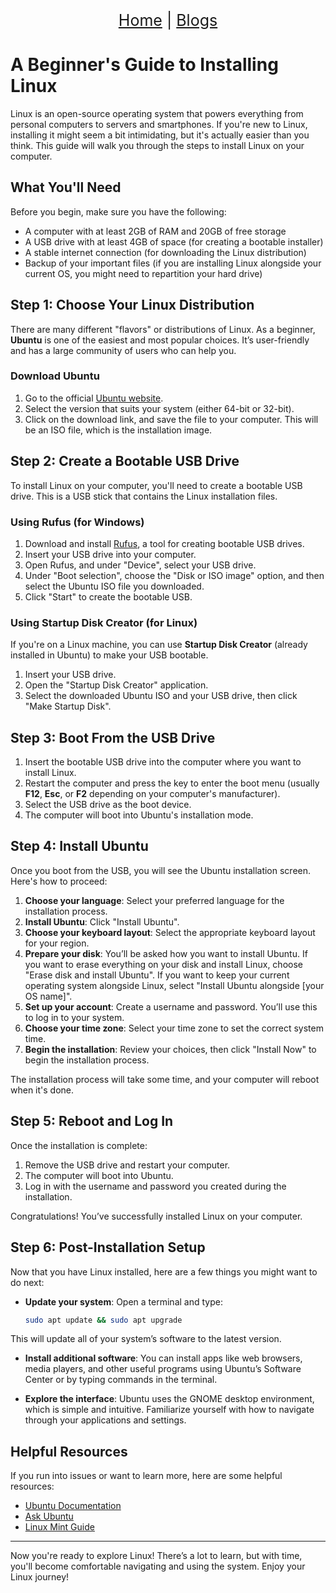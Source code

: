 <p align="center" style="font-size: 25px; text-decoration: none">
  <a href="/index">Home</a> |
  <a href="/blogs/index">Blogs</a> 
</p>

# A Beginner's Guide to Installing Linux

Linux is an open-source operating system that powers everything from personal computers to servers and smartphones. If you're new to Linux, installing it might seem a bit intimidating, but it's actually easier than you think. This guide will walk you through the steps to install Linux on your computer.

## What You'll Need

Before you begin, make sure you have the following:

- A computer with at least 2GB of RAM and 20GB of free storage
- A USB drive with at least 4GB of space (for creating a bootable installer)
- A stable internet connection (for downloading the Linux distribution)
- Backup of your important files (if you are installing Linux alongside your current OS, you might need to repartition your hard drive)

## Step 1: Choose Your Linux Distribution

There are many different "flavors" or distributions of Linux. As a beginner, **Ubuntu** is one of the easiest and most popular choices. It’s user-friendly and has a large community of users who can help you.

### Download Ubuntu

1. Go to the official [Ubuntu website](https://ubuntu.com/download).
2. Select the version that suits your system (either 64-bit or 32-bit).
3. Click on the download link, and save the file to your computer. This will be an ISO file, which is the installation image.

## Step 2: Create a Bootable USB Drive

To install Linux on your computer, you'll need to create a bootable USB drive. This is a USB stick that contains the Linux installation files.

### Using Rufus (for Windows)

1. Download and install [Rufus](https://rufus.ie/), a tool for creating bootable USB drives.
2. Insert your USB drive into your computer.
3. Open Rufus, and under "Device", select your USB drive.
4. Under "Boot selection", choose the "Disk or ISO image" option, and then select the Ubuntu ISO file you downloaded.
5. Click "Start" to create the bootable USB.

### Using Startup Disk Creator (for Linux)

If you're on a Linux machine, you can use **Startup Disk Creator** (already installed in Ubuntu) to make your USB bootable.

1. Insert your USB drive.
2. Open the "Startup Disk Creator" application.
3. Select the downloaded Ubuntu ISO and your USB drive, then click "Make Startup Disk".

## Step 3: Boot From the USB Drive

1. Insert the bootable USB drive into the computer where you want to install Linux.
2. Restart the computer and press the key to enter the boot menu (usually **F12**, **Esc**, or **F2** depending on your computer's manufacturer).
3. Select the USB drive as the boot device.
4. The computer will boot into Ubuntu's installation mode.

## Step 4: Install Ubuntu

Once you boot from the USB, you will see the Ubuntu installation screen. Here's how to proceed:

1. **Choose your language**: Select your preferred language for the installation process.
2. **Install Ubuntu**: Click "Install Ubuntu".
3. **Choose your keyboard layout**: Select the appropriate keyboard layout for your region.
4. **Prepare your disk**: You’ll be asked how you want to install Ubuntu. If you want to erase everything on your disk and install Linux, choose "Erase disk and install Ubuntu". If you want to keep your current operating system alongside Linux, select "Install Ubuntu alongside [your OS name]".
5. **Set up your account**: Create a username and password. You’ll use this to log in to your system.
6. **Choose your time zone**: Select your time zone to set the correct system time.
7. **Begin the installation**: Review your choices, then click "Install Now" to begin the installation process.

The installation process will take some time, and your computer will reboot when it's done.

## Step 5: Reboot and Log In

Once the installation is complete:

1. Remove the USB drive and restart your computer.
2. The computer will boot into Ubuntu.
3. Log in with the username and password you created during the installation.

Congratulations! You’ve successfully installed Linux on your computer.

## Step 6: Post-Installation Setup

Now that you have Linux installed, here are a few things you might want to do next:

- **Update your system**: Open a terminal and type:
    ```bash
    sudo apt update && sudo apt upgrade
    ```
This will update all of your system’s software to the latest version.

- **Install additional software**: You can install apps like web browsers, media players, and other useful programs using Ubuntu’s Software Center or by typing commands in the terminal.

- **Explore the interface**: Ubuntu uses the GNOME desktop environment, which is simple and intuitive. Familiarize yourself with how to navigate through your applications and settings.

## Helpful Resources

If you run into issues or want to learn more, here are some helpful resources:

- [Ubuntu Documentation](https://help.ubuntu.com/)
- [Ask Ubuntu](https://askubuntu.com/)
- [Linux Mint Guide](https://linuxmint.com/documentation.php)

---

Now you're ready to explore Linux! There’s a lot to learn, but with time, you'll become comfortable navigating and using the system. Enjoy your Linux journey!
